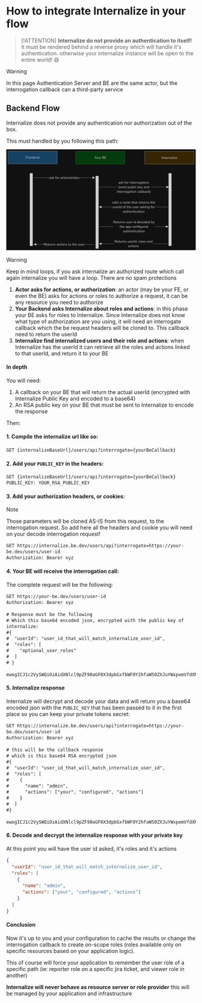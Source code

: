 # How to integrate Internalize in your flow
> [!ATTENTION]
> __**Internalize do not provide an authentication to itself!**__ 
> It must be rendered behind a reverse proxy which will handle it's authentication.
> otherwise your internalize instance will be open to the entire world! :smile:

> [!WARNING]
> In this page Authentication Server and BE are the same actor, but the interrogation callback can a third-party service

## Backend Flow
Internalize does not provide any authentication nor authorization out of the box.

This must handled by you following this path:

![be flow](../_media/flows/be-flow.png)

> [!WARNING]
> Keep in mind loops, if you ask internalize an authorized route which call again internalize you will have a loop. There are no spam protections

1. **Actor asks for actions, or authorization**: an actor (may be your FE, or even the BE) asks for actions or roles to authorize a request, it can be any resource you need to authorize
2. **Your Backend asks Internalize about roles and actions**: in this phase your BE asks for roles to Internalize. Since Internalize does not know what type of authorization are you using, it will need an interrogate callback which the be request headers will be cloned to. This callback need to return the userId
3. **Internalize find internalized users and their role and actions**: when Internalize has the userId it can retrieve all the roles and actions linked to that userId, and return it to your BE

#### In depth

You will need:
1. A callback on your BE that will return the actual userId (encrypted with Internalize Public Key and encoded to a base64)
2. An RSA public key on your BE that must be sent to Internalize to encode the response

Then:

#### 1. Compile the internalize url like so:
```http
GET {internalizeBaseUrl}/users/api?interrogate={yourBeCallback}
```
#### 2. Add your `PUBLIC_KEY` in the headers:
```http
GET {internalizeBaseUrl}/users/api?interrogate={yourBeCallback}
PUBLIC_KEY: YOUR_RSA_PUBLIC_KEY
```
#### 3. Add your authorization headers, or cookies:
> [!NOTE]
> Those parameters will be cloned AS-IS from this request, to the interrogation request. So add here all the headers and cookie you will need on your decode interrogation request!

```http
GET https://internalize.be.dev/users/api?interrogate=https://your-be.dev/users/user-id
Authorization: Bearer xyz
```

#### 4. Your BE will receive the interrogation call:
The complete request will be the following:

```http
GET https://your-be.dev/users/user-id
Authorization: Bearer xyz

# Response must be the following
# Which this base64 encoded json, encrypted with the public key of internalize:
#{
#  "userId": "user_id_that_will_match_internalize_user_id",
#  "roles": [
#    "optional_user_roles"
#  ]
# }

ewogICJ1c2VySWQiOiAidXNlcl9pZF90aGF0X3dpbGxfbWF0Y2hfaW50ZXJuYWxpemVfdXNlcl9pZCIsCiAgInJvbGVzIjogWwogICAgIm9wdGlvbmFsX3VzZXJfcm9sZXMiCiAgXQp9

```

#### 5. Internalize response

Internalize will decrypt and decode your data and will return you a base64 encoded json with the `PUBLIC_KEY` that has been passed to it in the first place so you can keep your private tokens secret:

```http
GET https://internalize.be.dev/users/api?interrogate=https://your-be.dev/users/user-id
Authorization: Bearer xyz

# this will be the callback response
# which is this base64 RSA encrypted json
#{
#  "userId": "user_id_that_will_match_internalize_user_id",
#  "roles": [
#    {
#      "name": "admin",
#      "actions": ["your", "configured", "actions"]
#    }
#  ]
#}

ewogICJ1c2VySWQiOiAidXNlcl9pZF90aGF0X3dpbGxfbWF0Y2hfaW50ZXJuYWxpemVfdXNlcl9pZCIsCiAgInJvbGVzIjogWwogICAgewogICAgICAibmFtZSI6ICJhZG1pbiIsCiAgICAgICJhY3Rpb25zIjogWyJ5b3VyIiwgImNvbmZpZ3VyZWQiLCAiYWN0aW9ucyJdCiAgICB9CiAgXQp9
```

#### 6. Decode and decrypt the internalize response with your private key
At this point you will have the user id asked, it's roles and it's actions
```json
{
  "userId": "user_id_that_will_match_internalize_user_id",
  "roles": [
    {
      "name": "admin",
      "actions": ["your", "configured", "actions"]
    }
  ]
}
```

#### Conclusion
Now it's up to you and your configuration to cache the results or change the interrogation callback to create on-scope roles (roles available only on specific resources based on your application logic).

This of course will force your application to remember the user role of a specific path (ie: reporter role on a specific jira ticket, and viewer role in another)

**Internalize will never behave as resource server or role provider** this will be managed by your application and infrastructure